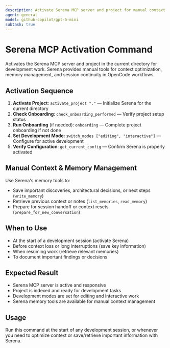 ```yaml
---
description: Activate Serena MCP server and project for manual context optimization
agent: general
model: github-copilot/gpt-5-mini
subtask: true
---
```


# Serena MCP Activation Command

Activates the Serena MCP server and project in the current directory for development work. Serena provides manual tools for context optimization, memory management, and session continuity in OpenCode workflows.

## Activation Sequence

1. **Activate Project**: `activate_project "."` — Initialize Serena for the current directory
2. **Check Onboarding**: `check_onboarding_performed` — Verify project setup status
3. **Run Onboarding** (if needed): `onboarding` — Complete project onboarding if not done
4. **Set Development Mode**: `switch_modes ["editing", "interactive"]` — Configure for active development
5. **Verify Configuration**: `get_current_config` — Confirm Serena is properly activated

## Manual Context & Memory Management

Use Serena's memory tools to:

- Save important discoveries, architectural decisions, or next steps (`write_memory`)
- Retrieve previous context or notes (`list_memories`, `read_memory`)
- Prepare for session handoff or context resets (`prepare_for_new_conversation`)

## When to Use

- At the start of a development session (activate Serena)
- Before context loss or long interruptions (save key information)
- When resuming work (retrieve relevant memories)
- To document important findings or decisions

## Expected Result

- Serena MCP server is active and responsive
- Project is indexed and ready for development tasks
- Development modes are set for editing and interactive work
- Serena memory tools are available for manual context management

## Usage

Run this command at the start of any development session, or whenever you need to optimize context or save/retrieve important information with Serena.
